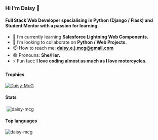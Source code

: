 ### Hi I'm Daisy 👋

#### Full Stack Web Developer specialising in Python (Django / Flask) and Student Mentor with a passion for learning.

- 🌱 I’m currently learning <b>Salesforce Lightning Web Components.</b>
- 👯 I’m looking to collaborate on <b>Python / Web Projects.</b>
- 📫 How to reach me: **daisy.e.j.mcg@gmail.com**
- 😄 Pronouns: <b>She/Her.</b>
- ⚡ Fun fact: <b>I love coding almost as much as I love motorcycles.</b>

#### Trophies

<p align="left"> <a href="https://github.com/ryo-ma/github-profile-trophy"><img
      src="https://github-profile-trophy.vercel.app/?username=Daisy-McG" alt="Daisy-McG" /></a> </p>

#### Stats

<p>&nbsp;<img align="center"
    src="https://github-readme-stats.vercel.app/api?username=Daisy-McG&show_icons=true&locale=en" alt="daisy-mcg" /></p>

#### Top languages

<p><img align="left"
    src="https://github-readme-stats.vercel.app/api/top-langs?username=Daisy-McG"
    alt="daisy-mcg" /></p>
